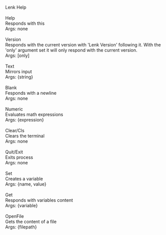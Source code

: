 Lenk Help<br><br>Help<br>Responds with this<br>Args: none<br><br>Version<br>Responds with the current version with 'Lenk Version' following it. With the 'only' argument set it will only respond with the current version.<br>Args: [only]<br><br>Text<br>Mirrors input<br>Args: {string}<br><br>Blank<br>Fesponds with a newline<br>Args: none<br><br>Numeric<br>Evaluates math expressions<br>Args: {expression}<br><br>Clear/Cls<br>Clears the terminal<br>Args: none<br><br>Quit/Exit<br>Exits process<br>Args: none<br><br>Set<br>Creates a variable<br>Args: {name, value}<br><br>Get<br>Responds with variables content<br>Args: {variable}<br><br>OpenFile<br>Gets the content of a file<br>Args: {filepath}
